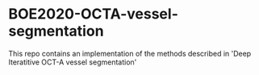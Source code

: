 # BOE2020-OCTA-vessel-segmentation
This repo contains an implementation of the methods described in 'Deep Iteratitive OCT-A vessel segmentation'
